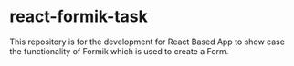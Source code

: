 # react-formik-task
This repository is for the development for React Based App to show case the functionality of Formik which is used to create a Form.
